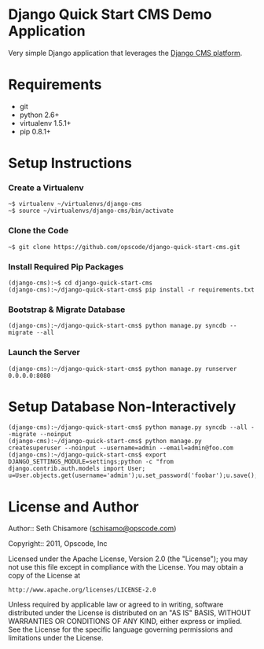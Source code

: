 Django Quick Start CMS Demo Application 
=======================================

Very simple Django application that leverages the [Django CMS platform](http://django-cms.org/).

Requirements
============

* git
* python 2.6+
* virtualenv 1.5.1+
* pip 0.8.1+

Setup Instructions
==================

### Create a Virtualenv

    ~$ virtualenv ~/virtualenvs/django-cms
    ~$ source ~/virtualenvs/django-cms/bin/activate

### Clone the Code

    ~$ git clone https://github.com/opscode/django-quick-start-cms.git

### Install Required Pip Packages
    
    (django-cms):~$ cd django-quick-start-cms
    (django-cms):~/django-quick-start-cms$ pip install -r requirements.txt

### Bootstrap & Migrate Database

    (django-cms):~/django-quick-start-cms$ python manage.py syncdb --migrate --all
    
### Launch the Server

    (django-cms):~/django-quick-start-cms$ python manage.py runserver 0.0.0.0:8080

Setup Database Non-Interactively
================================

    (django-cms):~/django-quick-start-cms$ python manage.py syncdb --all --migrate --noinput
    (django-cms):~/django-quick-start-cms$ python manage.py createsuperuser --noinput --username=admin --email=admin@foo.com
    (django-cms):~/django-quick-start-cms$ export DJANGO_SETTINGS_MODULE=settings;python -c "from django.contrib.auth.models import User; u=User.objects.get(username='admin');u.set_password('foobar');u.save();"

License and Author
==================

Author:: Seth Chisamore (<schisamo@opscode.com>)

Copyright:: 2011, Opscode, Inc

Licensed under the Apache License, Version 2.0 (the "License");
you may not use this file except in compliance with the License.
You may obtain a copy of the License at

    http://www.apache.org/licenses/LICENSE-2.0

Unless required by applicable law or agreed to in writing, software
distributed under the License is distributed on an "AS IS" BASIS,
WITHOUT WARRANTIES OR CONDITIONS OF ANY KIND, either express or implied.
See the License for the specific language governing permissions and
limitations under the License.
